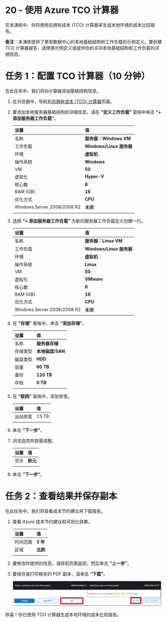 ﻿---
wts:
    title: '20 - 使用 Azure TCO 计算器（10 分钟）'
    module: '模块 06：介绍 Azure 成本管理和服务级别协议'
---
# 20 - 使用 Azure TCO 计算器


在本演练中，你将使用总拥有成本 (TCO) 计算器来生成本地环境的成本比较报告。

**备注**：本演练提供了典型数据中心的本地基础结构和工作负载的示例定义。要创建 TCO 计算器报告，请使用示例定义或提供你的*实际*本地基础结构和工作负载的详细信息。

# 任务 1：配置 TCO 计算器（10 分钟）

在此任务中，我们将向计算器添加基础结构信息。 

1. 在浏览器中，导航到[总拥有成本 (TCO) 计算器](https://azure.microsoft.com/zh-cn/pricing/tco/calculator/)页面。

2. 要添加本地服务器基础结构的详细信息，请在 **“定义工作负载”** 窗格中单击 **“+ 添加服务器工作负载”**。

    | 设置 | 值 |
    | -- | -- |
    | 名称 | **服务器：Windows VM** |
    | 工作负载 | **Windows/Linux 服务器** |
    | 环境 | **虚拟机** |
    | 操作系统 | **Windows** |  
    | VM | **50** |
    | 虚拟化 | **Hyper-V** |
    | 核心数 | **8**|
    | RAM (GB) | **16** |
    | 优化方式 | **CPU** |
    | Windows Server 2008/2008 R2 | **关闭** |
    | | |

3. 选择 **“+ 添加服务器工作负载”** 为新的服务器工作负载定义创建一行。 

    | 设置 | 值 |
    | -- | -- |
    | 名称 | **服务器：Linux VM** |
    | 工作负载 | **Windows/Linux 服务器** |
    | 环境 | **虚拟机** |
    | 操作系统 | **Linux** |  
    | VM | **50** |
    | 虚拟化 | **VMware** |
    | 核心数 | **8**|
    | RAM (GB) | **16** |
    | 优化方式 | **CPU** |
    | Windows Server 2008/2008 R2 | **关闭** |
    | | |

4. 在 **“存储”** 窗格中，单击 **“添加存储”**。

    | 设置 | 值 |
    | -- | -- |
    | 名称 | **服务器存储** |
    | 存储类型 | **本地磁盘/SAN** |
    | 磁盘类型 | **HDD** |
    | 容量 | **60 TB** |  
    | 备份 | **120 TB** |
    | 存档 | **0 TB** |
    | | |

5. 在 **“联网”** 窗格中，添加带宽。 

    | 设置 | 值 |
    | -- | -- |
    | 出站带宽 | 15 TB|
    | | |

6. 单击 **“下一步”**。

7. 浏览选项并按需调整。 

    | 设置 | 值 |
    | -- | -- |
    | 货币 | **欧元** |
    | | |

8. 单击 **“下一步”**。

# 任务 2：查看结果并保存副本

在此任务中，我们将查看成本节约建议并下载报告。 

1. 查看 Azure 成本节约建议和可视化效果。

    | 设置 | 值 |
    | -- | -- |
    | 时间范围| **3 年** |
    | 区域 | **北欧** |
    | | |


2. 要修改你提供的信息，请转到页面底部，然后单击 **“上一步”**。 

3. 要保存或打印报告的 PDF 副本，请单击 **“下载”**。

    ![此屏幕截图显示了 Azure 中 tco 计算器的“报告”窗格。突出显示和已完成的输入字段指示如何将 tco 计算器时间范围设置为三年以及将该区域设置为北欧。此图表显示了本地基础结构和工作负载的成本与使用 Azure 所降低成本的差值。](../images/2001.png)

恭喜！你已使用 TCO 计算器生成本地环境的成本比较报告。
